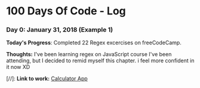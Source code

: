 # 100 Days Of Code - Log

### Day 0: January 31, 2018 (Example 1)

**Today's Progress**: Completed 22 Regex excercises on freeCodeCamp.

**Thoughts:** I've been learning regex on JavaScript course I've been attending, but I decided to remid myself this chapter. i feel more confident in it now XD

[//]: **Link to work:** [Calculator App](http://www.example.com)
